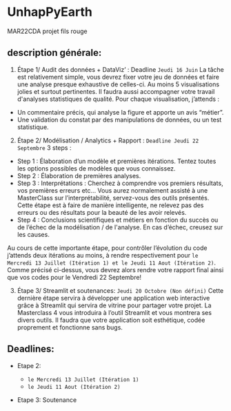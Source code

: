 # UnhapPyEarth
MAR22CDA projet fils rouge

## description générale:	
1. Étape 1/ Audit des données + DataViz’ : Deadline  `Jeudi 16 Juin`
 La tâche est relativement simple, vous devrez fixer votre jeu de données et faire une analyse presque exhaustive de celles-ci.
 Au moins 5 visualisations jolies et surtout pertinentes. Il faudra aussi accompagner votre travail d'analyses statistiques de qualité.
Pour chaque visualisation, j’attends :
* Un commentaire précis, qui analyse la figure et apporte un avis “métier”.
* Une validation du constat par des manipulations de données, ou un test statistique.

2. Étape 2/ Modélisation / Analytics + Rapport : `Deadline Jeudi 22 Septembre`
3 steps :
* Step 1 : Élaboration d’un modèle et premières itérations. Tentez toutes les options possibles de modèles que vous connaissez.
* Step 2 : Élaboration de premières analyses.
* Step 3 : Interprétations : Cherchez à comprendre vos premiers résultats, vos premières erreurs etc... Vous aurez normalement assisté à une MasterClass sur l’interprétabilité, servez-vous des outils présentés. Cette étape est à faire de manière intelligente, ne relevez pas des erreurs ou des résultats pour la beauté de les avoir relevés.
* Step 4 : Conclusions scientifiques et métiers en fonction du succès ou de l’échec de la modélisation / de l'analyse. En cas d’échec, creusez sur les causes.

Au cours de cette importante étape, pour contrôler l’évolution du code j’attends deux itérations au moins, à rendre respectivement pour `le Mercredi 13 Juillet (Itération 1) et le Jeudi 11 Aout (Itération 2)`.
Comme précisé ci-dessus, vous devrez alors rendre votre rapport final ainsi que vos codes pour le Vendredi 22 Septembre!

3. Étape 3/ Streamlit et soutenances: `Jeudi 20 Octobre (Non défini)`
Cette dernière étape servira à développer une application web interactive grâce à Streamlit qui servira de vitrine pour partager votre projet. La Masterclass 4 vous introduira à l’outil Streamlit et vous montrera ses divers outils.
Il faudra que votre application soit esthétique, codée proprement et fonctionne sans bugs.

## Deadlines:
* Etape 2:
  * `le Mercredi 13 Juillet (Itération 1)`
  * `le Jeudi 11 Aout (Itération 2)`

* Etape 3: Soutenance
